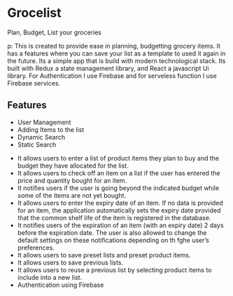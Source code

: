 # Grocelist
Plan, Budget, List your groceries

p: This is created to provide ease in planning, budgetting grocery items. It has a features where you can save your list as a template to used it again in the future. Its a simple app that is build with modern technological stack. Its built with Redux a state management library, and React a javascript Ui library. For Authentication I use Firebase and for serveless function I use Firebase services.

## Features
- User Management
- Adding Items to the list
- Dynamic Search
- Static Search

* It allows users to enter a list of product items they plan to buy and the budget they have allocated for the list.
* It allows users to check off an item on a list if the user has entered the price and quantity bought for an item. 
* It notifies users if the user is going beyond the indicated budget while some of the items are not yet bought. 
* It allows users to enter the expiry date of an item. If no data is provided for an item, the application automatically sets the expiry date provided that the common shelf life of the item is registered in the database.
* It notifies users of the expiration of an item (with an expiry date) 2 days before the expiration date. The user is also allowed to change the default settings on these notifications depending on th  fghe user’s preferences.
* It allows users to save preset lists and preset product items.
* It allows users to save previous lists.
* It allows users to reuse a previous list by selecting product items to include into a new list.
* Authentication using Firebase
